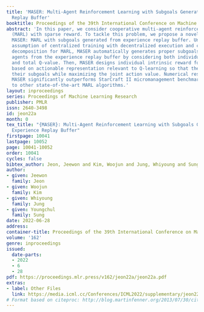 ```yaml
---
title: 'MASER: Multi-Agent Reinforcement Learning with Subgoals Generated from Experience
  Replay Buffer'
booktitle: Proceedings of the 39th International Conference on Machine Learning
abstract: 'In this paper, we consider cooperative multi-agent reinforcement learning
  (MARL) with sparse reward. To tackle this problem, we propose a novel method named
  MASER: MARL with subgoals generated from experience replay buffer. Under the widely-used
  assumption of centralized training with decentralized execution and consistent Q-value
  decomposition for MARL, MASER automatically generates proper subgoals for multiple
  agents from the experience replay buffer by considering both individual Q-value
  and total Q-value. Then, MASER designs individual intrinsic reward for each agent
  based on actionable representation relevant to Q-learning so that the agents reach
  their subgoals while maximizing the joint action value. Numerical results show that
  MASER significantly outperforms StarCraft II micromanagement benchmark compared
  to other state-of-the-art MARL algorithms.'
layout: inproceedings
series: Proceedings of Machine Learning Research
publisher: PMLR
issn: 2640-3498
id: jeon22a
month: 0
tex_title: "{MASER}: Multi-Agent Reinforcement Learning with Subgoals Generated from
  Experience Replay Buffer"
firstpage: 10041
lastpage: 10052
page: 10041-10052
order: 10041
cycles: false
bibtex_author: Jeon, Jeewon and Kim, Woojun and Jung, Whiyoung and Sung, Youngchul
author:
- given: Jeewon
  family: Jeon
- given: Woojun
  family: Kim
- given: Whiyoung
  family: Jung
- given: Youngchul
  family: Sung
date: 2022-06-28
address:
container-title: Proceedings of the 39th International Conference on Machine Learning
volume: '162'
genre: inproceedings
issued:
  date-parts:
  - 2022
  - 6
  - 28
pdf: https://proceedings.mlr.press/v162/jeon22a/jeon22a.pdf
extras:
- label: Other Files
  link: https://media.icml.cc/Conferences/ICML2022/supplementary/jeon22a-supp.zip
# Format based on citeproc: http://blog.martinfenner.org/2013/07/30/citeproc-yaml-for-bibliographies/
---
```

